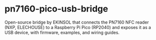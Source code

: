 # pn7160-pico-usb-bridge
Open-source bridge by EKINSOL that connects the PN7160 NFC reader (NXP, ELECHOUSE) to a Raspberry Pi Pico (RP2040) and exposes it as a USB device, with firmware, examples, and wiring guides.

